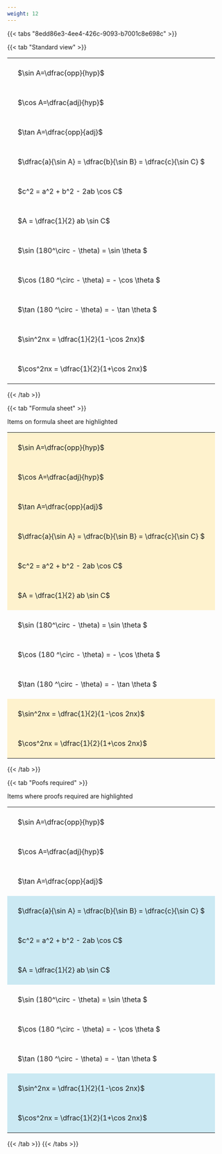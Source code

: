 ```yaml
---
weight: 12
---
```


{{< tabs "8edd86e3-4ee4-426c-9093-b7001c8e698c" >}}

{{< tab "Standard view" >}}

<style type="text/css">
#T_2c25f th.col_heading {
  text-align: left;
  font-size: 1em;
}
#T_2c25f td {
  text-align: left;
  font-size: 1em;
  padding: 1.5em;
}
</style>
<table id="T_2c25f">
  <thead>
  </thead>
  <tbody>
    <tr>
      <td id="T_2c25f_row0_col0" class="data row0 col0" >$\sin A=\dfrac{opp}{hyp}$</td>
    </tr>
    <tr>
      <td id="T_2c25f_row1_col0" class="data row1 col0" >$\cos A=\dfrac{adj}{hyp}$</td>
    </tr>
    <tr>
      <td id="T_2c25f_row2_col0" class="data row2 col0" >$\tan A=\dfrac{opp}{adj}$</td>
    </tr>
    <tr>
      <td id="T_2c25f_row3_col0" class="data row3 col0" >$\dfrac{a}{\sin A} = \dfrac{b}{\sin B} = \dfrac{c}{\sin C} $</td>
    </tr>
    <tr>
      <td id="T_2c25f_row4_col0" class="data row4 col0" >$c^2 = a^2 + b^2 - 2ab \cos C$</td>
    </tr>
    <tr>
      <td id="T_2c25f_row5_col0" class="data row5 col0" >$A = \dfrac{1}{2} ab \sin C$</td>
    </tr>
    <tr>
      <td id="T_2c25f_row6_col0" class="data row6 col0" >$\sin (180^\circ - \theta) = \sin \theta $</td>
    </tr>
    <tr>
      <td id="T_2c25f_row7_col0" class="data row7 col0" >$\cos (180 ^\circ - \theta) = - \cos \theta $</td>
    </tr>
    <tr>
      <td id="T_2c25f_row8_col0" class="data row8 col0" >$\tan (180 ^\circ - \theta) = - \tan \theta $</td>
    </tr>
    <tr>
      <td id="T_2c25f_row9_col0" class="data row9 col0" >$\sin^2nx = \dfrac{1}{2}(1-\cos 2nx)$</td>
    </tr>
    <tr>
      <td id="T_2c25f_row10_col0" class="data row10 col0" >$\cos^2nx = \dfrac{1}{2}(1+\cos 2nx)$</td>
    </tr>
  </tbody>
</table>
{{< /tab >}}

{{< tab "Formula sheet" >}}

Items on formula sheet are highlighted 
<br>
<style type="text/css">
#T_a4105 th.col_heading {
  text-align: left;
  font-size: 1em;
}
#T_a4105 td {
  text-align: left;
  font-size: 1em;
  padding: 1.5em;
}
#T_a4105_row0_col0, #T_a4105_row1_col0, #T_a4105_row2_col0, #T_a4105_row3_col0, #T_a4105_row4_col0, #T_a4105_row5_col0, #T_a4105_row9_col0, #T_a4105_row10_col0 {
  background-color: rgba(255,194,10, 0.2);
}
#T_a4105_row6_col0, #T_a4105_row7_col0, #T_a4105_row8_col0 {
  background-color: rgba(0,0,0,0);
}
</style>
<table id="T_a4105">
  <thead>
  </thead>
  <tbody>
    <tr>
      <td id="T_a4105_row0_col0" class="data row0 col0" >$\sin A=\dfrac{opp}{hyp}$</td>
    </tr>
    <tr>
      <td id="T_a4105_row1_col0" class="data row1 col0" >$\cos A=\dfrac{adj}{hyp}$</td>
    </tr>
    <tr>
      <td id="T_a4105_row2_col0" class="data row2 col0" >$\tan A=\dfrac{opp}{adj}$</td>
    </tr>
    <tr>
      <td id="T_a4105_row3_col0" class="data row3 col0" >$\dfrac{a}{\sin A} = \dfrac{b}{\sin B} = \dfrac{c}{\sin C} $</td>
    </tr>
    <tr>
      <td id="T_a4105_row4_col0" class="data row4 col0" >$c^2 = a^2 + b^2 - 2ab \cos C$</td>
    </tr>
    <tr>
      <td id="T_a4105_row5_col0" class="data row5 col0" >$A = \dfrac{1}{2} ab \sin C$</td>
    </tr>
    <tr>
      <td id="T_a4105_row6_col0" class="data row6 col0" >$\sin (180^\circ - \theta) = \sin \theta $</td>
    </tr>
    <tr>
      <td id="T_a4105_row7_col0" class="data row7 col0" >$\cos (180 ^\circ - \theta) = - \cos \theta $</td>
    </tr>
    <tr>
      <td id="T_a4105_row8_col0" class="data row8 col0" >$\tan (180 ^\circ - \theta) = - \tan \theta $</td>
    </tr>
    <tr>
      <td id="T_a4105_row9_col0" class="data row9 col0" >$\sin^2nx = \dfrac{1}{2}(1-\cos 2nx)$</td>
    </tr>
    <tr>
      <td id="T_a4105_row10_col0" class="data row10 col0" >$\cos^2nx = \dfrac{1}{2}(1+\cos 2nx)$</td>
    </tr>
  </tbody>
</table>
{{< /tab >}}

{{< tab "Poofs required" >}}

Items where proofs required are highlighted 
<br>
<style type="text/css">
#T_2a055 th.col_heading {
  text-align: left;
  font-size: 1em;
}
#T_2a055 td {
  text-align: left;
  font-size: 1em;
  padding: 1.5em;
}
#T_2a055_row0_col0, #T_2a055_row1_col0, #T_2a055_row2_col0, #T_2a055_row6_col0, #T_2a055_row7_col0, #T_2a055_row8_col0 {
  background-color: rgba(0,0,0,0);
}
#T_2a055_row3_col0, #T_2a055_row4_col0, #T_2a055_row5_col0, #T_2a055_row9_col0, #T_2a055_row10_col0 {
  background-color: rgba(0,150,200, 0.2);
}
</style>
<table id="T_2a055">
  <thead>
  </thead>
  <tbody>
    <tr>
      <td id="T_2a055_row0_col0" class="data row0 col0" >$\sin A=\dfrac{opp}{hyp}$</td>
    </tr>
    <tr>
      <td id="T_2a055_row1_col0" class="data row1 col0" >$\cos A=\dfrac{adj}{hyp}$</td>
    </tr>
    <tr>
      <td id="T_2a055_row2_col0" class="data row2 col0" >$\tan A=\dfrac{opp}{adj}$</td>
    </tr>
    <tr>
      <td id="T_2a055_row3_col0" class="data row3 col0" >$\dfrac{a}{\sin A} = \dfrac{b}{\sin B} = \dfrac{c}{\sin C} $</td>
    </tr>
    <tr>
      <td id="T_2a055_row4_col0" class="data row4 col0" >$c^2 = a^2 + b^2 - 2ab \cos C$</td>
    </tr>
    <tr>
      <td id="T_2a055_row5_col0" class="data row5 col0" >$A = \dfrac{1}{2} ab \sin C$</td>
    </tr>
    <tr>
      <td id="T_2a055_row6_col0" class="data row6 col0" >$\sin (180^\circ - \theta) = \sin \theta $</td>
    </tr>
    <tr>
      <td id="T_2a055_row7_col0" class="data row7 col0" >$\cos (180 ^\circ - \theta) = - \cos \theta $</td>
    </tr>
    <tr>
      <td id="T_2a055_row8_col0" class="data row8 col0" >$\tan (180 ^\circ - \theta) = - \tan \theta $</td>
    </tr>
    <tr>
      <td id="T_2a055_row9_col0" class="data row9 col0" >$\sin^2nx = \dfrac{1}{2}(1-\cos 2nx)$</td>
    </tr>
    <tr>
      <td id="T_2a055_row10_col0" class="data row10 col0" >$\cos^2nx = \dfrac{1}{2}(1+\cos 2nx)$</td>
    </tr>
  </tbody>
</table>
{{< /tab >}}
{{< /tabs >}}